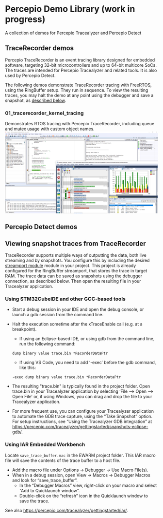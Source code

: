 # Percepio Demo Library (work in progress)
A collection of demos for Percepio Tracealyzer and Percepio Detect

## TraceRecorder demos
Percepio TraceRecorder is an event tracing library designed for embedded software, targeting 32-bit microcontrollers and up to 64-bit multicore SoCs. The traces are intended for Percepio Tracealyzer and related tools. It is also used by Percepio Detect.

The following demos demonstrate TraceRecorder tracing with FreeRTOS, using the RingBuffer setup. They run in sequence. To view the resulting traces, you may halt the demo at any point using the debugger and save a snapshot, as [described below](#viewing-snapshot-traces-from-tracerecorder).

### 01_tracerecorder_kernel_tracing
Demonstrates RTOS tracing with Percepio TraceRecorder, including queue and mutex usage with custom object names. 
![Screenshot from demo 01](Screenshots/01.png)


## Percepio Detect demos

## Viewing snapshot traces from TraceRecorder
TraceRecorder supports multiple ways of outputting the data, both live streaming and by snapshots. You configure this by including the desired [streamport module](https://github.com/percepio/TraceRecorderSource/tree/main/streamports) module in your project. This project is already configured for the RingBuffer streamport, that stores the trace in target RAM. The trace data can be saved as snapshots using the debugger connection, as described below. Then open the resulting file in your Tracealyzer application.

### Using STM32CubeIDE and other GCC-based tools
* Start a debug session in your IDE and open the debug console, or launch a gdb session from the command line.
* Halt the execution sometime after the xTraceEnable call (e.g. at a breakpoint).
  - If using an Eclipse-based IDE, or using gdb from the command line, run the following command:
  ```
  dump binary value trace.bin *RecorderDataPtr
  ```
  - If using VS Code, you need to add ‘-exec’ before the gdb command, like this:
  ```
  -exec dump binary value trace.bin *RecorderDataPtr
  ```
* The resulting "trace.bin" is typically found in the project folder. Open trace.bin in your Tracealyzer application by selecting ‘File –> Open –> Open File’ or, if using Windows, you can drag and drop the file to your Tracealyzer application.

* For more frequent use, you can configure your Tracealyzer application to automate the GDB trace capture, using the “Take Snapshot” option. For setup instructions, see “Using the Tracealyzer GDB integration” at https://percepio.com/tracealyzer/gettingstarted/snapshots-eclipse-gdb/.

### Using IAR Embedded Workbench
Locate `save_trace_buffer.mac` in the EWARM project folder. This IAR macro file will save the contents of the trace buffer to a host file.

* Add the macro file under Options -> Debugger -> Use Macro File(s).
* When in a debug session, open View -> Macros -> Debugger Macros and look for “save_trace_buffer”.
  - In the “Debugger Macros” view, right-click on your macro and select “Add to Quicklaunch window”. 
  - Double-click on the “refresh” icon in the Quicklaunch window to save the trace.

See also https://percepio.com/tracealyzer/gettingstarted/iar/.
